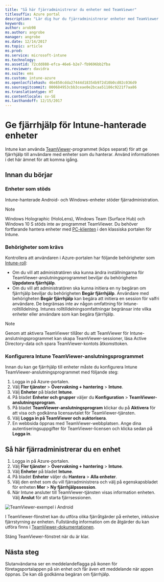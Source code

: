 ```yaml
---
title: "Så här fjärradministrerar du enheter med TeamViewer"
titlesuffix: Azure portal
description: "Lär dig hur du fjärradministrerar enheter med TeamViewer.\""
keywords: 
author: arob98
ms.author: angrobe
manager: angrobe
ms.date: 12/14/2017
ms.topic: article
ms.prod: 
ms.service: microsoft-intune
ms.technology: 
ms.assetid: 72cdd888-efca-46e6-b2e7-fb9696bb2fba
ms.reviewer: davidra
ms.suite: ems
ms.custom: intune-azure
ms.openlocfilehash: 46e850cdda27444d18354b972d10b0cd02c036d9
ms.sourcegitcommit: 000684953cbb3ceae0e2bcaa51186c9221f7aa86
ms.translationtype: HT
ms.contentlocale: sv-SE
ms.lasthandoff: 12/15/2017
---
```

# <a name="provide-remote-assistance-for-intune-managed-devices"></a>Ge fjärrhjälp för Intune-hanterade enheter

Intune kan använda [TeamViewer](https://www.teamviewer.com)-programmet (köps separat) för att ge fjärrhjälp till användare med enheter som du hanterar. Använd informationen i det här ämnet för att komma igång.

## <a name="before-you-start"></a>Innan du börjar

### <a name="supported-devices"></a>Enheter som stöds

Intune-hanterade Android- och Windows-enheter stöder fjärradministration.

>[!NOTE]
>Windows Holographic (HoloLens), Windows Team (Surface Hub) och Windows 10 S stöds inte av programmet TeamViewer. Du behöver fortfarande hantera enheter med [PC-klienten](/intune-classic/deploy-use/pc-management-comparison?toc=/intune/toc.json) i den klassiska portalen för Intune.



### <a name="required-permissions"></a>Behörigheter som krävs

Kontrollera att användaren i Azure-portalen har följande behörigheter som [Intune-roll](https://docs.microsoft.com/intune-azure/access-control/role-based-access-control):
- Om du vill att administratören ska kunna ändra inställningarna för TeamViewer-anslutningsprogrammet beviljar du behörigheten **Uppdatera fjärrhjälp**.
- Om du vill att administratören ska kunna initiera en ny begäran om fjärrhjälp beviljar du behörigheten **Begär fjärrhjälp**. Användare med behörigheten **Begär fjärrhjälp** kan begära att initiera en session för valfri användare. De begränsas inte av någon omfattning för Intune-rolltilldelning. Intunes rolltilldelningsomfattningar begränsar inte vilka enheter eller användare som kan begära fjärrhjälp.

>[!NOTE]
>Genom att aktivera TeamViewer tillåter du att TeamViewer för Intune-anslutningsprogrammet kan skapa TeamViewer-sessioner, läsa Active Directory-data och spara TeamViewer-kontots åtkomsttoken.

### <a name="configure-the-intune-teamviewer-connector"></a>Konfigurera Intune TeamViewer-anslutningsprogrammet

Innan du kan ge fjärrhjälp till enheter måste du konfigurera Intune TeamViewer-anslutningsprogrammet med följande steg:


1. Logga in på Azure-portalen.
2. Välj **Fler tjänster** > **Övervakning + hantering** > **Intune**.
3. Välj **Enheter** på bladet **Intune**.
4. På bladet **Enheter och grupper** väljer du **Konfiguration** > **TeamViewer-anslutningsprogram**.
5. På bladet **TeamViewer-anslutningsprogram** klickar du på **Aktivera** för att visa och godkänna licensavtalet för TeamViewer-tjänsten.
6. Välj **Logga in på TeamViewer och auktorisera**.
7. En webbsida öppnas med TeamViewer-webbplatsen. Ange dina autentiseringsuppgifter för TeamViewer-licensen och klicka sedan på **Logga in**.


## <a name="how-to-remotely-administer-a-device"></a>Så här fjärradministrerar du en enhet

1. Logga in på Azure-portalen.
2. Välj **Fler tjänster** > **Övervakning + hantering** > **Intune**.
3. Välj **Enheter** på bladet **Intune**.
4. På bladet **Enheter** väljer du **Hantera** > **Alla enheter**.
5. Välj den enhet som du vill fjärradministrera och välj på egenskapsbladet för enheten **Mer** > **Ny fjärrhjälpssession**.
6. När Intune ansluter till TeamViewer-tjänsten visas information enheten. Välj **Anslut** för att starta fjärrsessionen.

![TeamViewer-exempel i Android](./media/android-teamviewer.png)

I TeamViewer-fönstret kan du utföra olika fjärråtgärder på enheten, inklusive fjärrstyrning av enheten. Fullständig information om de åtgärder du kan utföra finns i [TeamViewer-dokumentationen](https://www.teamviewer.com/support/documents/).

Stäng TeamViewer-fönstret när du är klar.

## <a name="next-steps"></a>Nästa steg

Slutanvändarna ser en meddelandeflagga på ikonen för företagsportalappen på sin enhet och får även ett meddelande när appen öppnas. De kan då godkänna begäran om fjärrhjälp.

